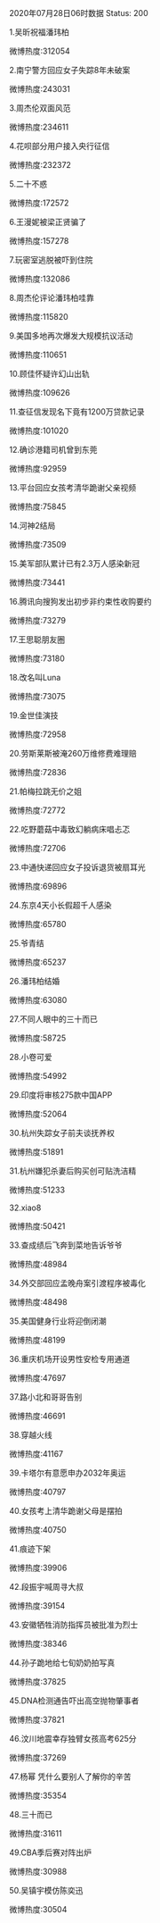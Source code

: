 2020年07月28日06时数据
Status: 200

1.吴昕祝福潘玮柏

微博热度:312054

2.南宁警方回应女子失踪8年未破案

微博热度:243031

3.周杰伦双面风范

微博热度:234611

4.花呗部分用户接入央行征信

微博热度:232372

5.二十不惑

微博热度:172572

6.王漫妮被梁正贤骗了

微博热度:157278

7.玩密室逃脱被吓到住院

微博热度:132086

8.周杰伦评论潘玮柏哇靠

微博热度:115820

9.美国多地再次爆发大规模抗议活动

微博热度:110651

10.顾佳怀疑许幻山出轨

微博热度:109626

11.查征信发现名下竟有1200万贷款记录

微博热度:101020

12.确诊港籍司机曾到东莞

微博热度:92959

13.平台回应女孩考清华跪谢父亲视频

微博热度:75845

14.河神2结局

微博热度:73509

15.美军部队累计已有2.3万人感染新冠

微博热度:73441

16.腾讯向搜狗发出初步非约束性收购要约

微博热度:73279

17.王思聪朋友圈

微博热度:73180

18.改名叫Luna

微博热度:73075

19.金世佳演技

微博热度:72958

20.劳斯莱斯被淹260万维修费难理赔

微博热度:72836

21.帕梅拉跳无价之姐

微博热度:72772

22.吃野蘑菇中毒致幻躺病床唱忐忑

微博热度:72706

23.中通快递回应女子投诉退货被扇耳光

微博热度:69896

24.东京4天小长假超千人感染

微博热度:65780

25.爷青结

微博热度:65237

26.潘玮柏结婚

微博热度:63080

27.不同人眼中的三十而已

微博热度:58725

28.小卷可爱

微博热度:54992

29.印度将审核275款中国APP

微博热度:52064

30.杭州失踪女子前夫谈抚养权

微博热度:51891

31.杭州嫌犯杀妻后购买创可贴洗洁精

微博热度:51233

32.xiao8

微博热度:50421

33.查成绩后飞奔到菜地告诉爷爷

微博热度:48984

34.外交部回应孟晚舟案引渡程序被毒化

微博热度:48498

35.美国健身行业将迎倒闭潮

微博热度:48199

36.重庆机场开设男性安检专用通道

微博热度:47697

37.路小北和哥哥告别

微博热度:46691

38.穿越火线

微博热度:41167

39.卡塔尔有意愿申办2032年奥运

微博热度:40797

40.女孩考上清华跪谢父母是摆拍

微博热度:40750

41.痕迹下架

微博热度:39906

42.段振宇喊周寻大叔

微博热度:39154

43.安徽牺牲消防指挥员被批准为烈士

微博热度:38346

44.孙子跪地给七旬奶奶拍写真

微博热度:37825

45.DNA检测通告吓出高空抛物肇事者

微博热度:37821

46.汶川地震幸存独臂女孩高考625分

微博热度:37269

47.杨幂 凭什么要别人了解你的辛苦

微博热度:35354

48.三十而已

微博热度:31611

49.CBA季后赛对阵出炉

微博热度:30988

50.吴镇宇模仿陈奕迅

微博热度:30504

